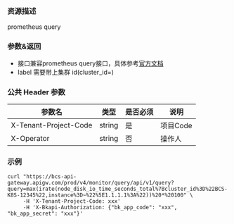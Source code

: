 ### 资源描述
prometheus query

### 参数&返回
- 接口兼容prometheus query接口，具体参考[官方文档](https://prometheus.io/docs/prometheus/latest/querying/api/#instant-queries)
- label 需要带上集群 id(cluster_id=)

### 公共 Header 参数

| 参数名  |  类型  |  是否必须 | 说明 | 
| ------------ | ------------ | ------------ | -------- |
| X-Tenant-Project-Code  | string  | 是 | 项目Code |
| X-Operator  | string  | 否 | 操作人 |

### 示例

```
curl "https://bcs-api-gateway.apigw.com/prod/v4/monitor/query/api/v1/query?query=max(irate(node_disk_io_time_seconds_total%7Bcluster_id%3D%22BCS-K8S-12345%22,instance%3D~%22%5E1.1.1.1%3A%22))%20*%20100" \
     -H 'X-Tenant-Project-Code: xxx'
     -H 'X-Bkapi-Authorization: {"bk_app_code": "xxx", "bk_app_secret": "xxx"}'
```